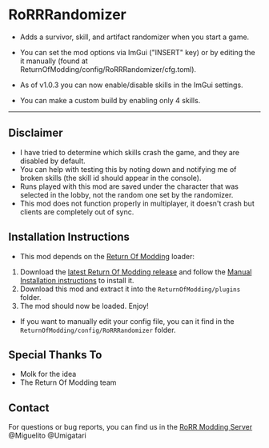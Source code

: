 # RoRRRandomizer
* Adds a survivor, skill, and artifact randomizer when you start a game.
* You can set the mod options via ImGui ("INSERT" key) or by editing the it manually (found at ReturnOfModding/config/RoRRRandomizer/cfg.toml).

* As of v1.0.3 you can now enable/disable skills in the ImGui settings. 
* You can make a custom build by enabling only 4 skills.

---

## Disclaimer
* I have tried to determine which skills crash the game, and they are disabled by default.
* You can help with testing this by noting down and notifying me of broken skills (the skill id should appear in the console).
* Runs played with this mod are saved under the character that was selected in the lobby, not the random one set by the randomizer.
* This mod does not function properly in multiplayer, it doesn't crash but clients are completely out of sync.

## Installation Instructions

* This mod depends on the [Return Of Modding](https://github.com/return-of-modding/ReturnOfModding) loader:
1. Download the [latest Return Of Modding release](https://github.com/return-of-modding/ReturnOfModding/releases) and follow the [Manual Installation instructions](https://github.com/return-of-modding/ReturnOfModding#manual-installation) to install it.
2. Download this mod and extract it into the `ReturnOfModding/plugins` folder.
3. The mod should now be loaded. Enjoy!

* If you want to manually edit your config file, you can it find in the `ReturnOfModding/config/RoRRRandomizer` folder.
  
## Special Thanks To
* Molk for the idea
* The Return Of Modding team

## Contact
For questions or bug reports, you can find us in the [RoRR Modding Server](https://discord.gg/VjS57cszMq) @Miguelito @Umigatari

